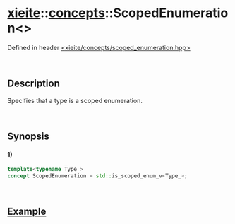 # [xieite](../../xieite.md)\:\:[concepts](../../concepts.md)\:\:ScopedEnumeration\<\>
Defined in header [<xieite/concepts/scoped_enumeration.hpp>](../../../include/xieite/concepts/scoped_enumeration.hpp)

&nbsp;

## Description
Specifies that a type is a scoped enumeration.

&nbsp;

## Synopsis
#### 1)
```cpp
template<typename Type_>
concept ScopedEnumeration = std::is_scoped_enum_v<Type_>;
```

&nbsp;

## [Example](https://en.cppreference.com/w/cpp/types/is_scoped_enum#Example)
